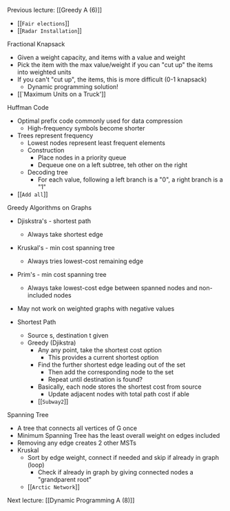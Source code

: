 Previous lecture: [[Greedy A (6)]]


- [[`Fair elections`]]
- [[`Radar Installation`]]

Fractional Knapsack
- Given a weight capacity, and items with a value and weight
- Pick the item with the max value/weight if you can "cut up" the items into weighted units
- If you can't "cut up", the items, this is more difficult (0-1 knapsack)
	- Dynamic programming solution!
- [[`Maximum Units on a Truck']]

Huffman Code
- Optimal prefix code commonly used for data compression
	- High-frequency symbols become shorter
- Trees represent frequency
	- Lowest nodes represent least frequent elements
	- Construction
		- Place nodes in  a priority queue
		- Dequeue one on a left subtree, teh other on the right
	- Decoding tree
		- For each value, following a left branch is a "0", a right branch is a "1"
- [[`Add all`]]

Greedy Algorithms on Graphs
- Djiskstra's - shortest path
	- Always take shortest edge
- Kruskal's - min cost spanning tree
	- Always tries lowest-cost remaining edge
- Prim's - min cost spanning tree
	- Always take lowest-cost edge between spanned nodes and non-included nodes
- May not work on weighted graphs with negative values

- Shortest Path
	- Source s, destination t given
	- Greedy (Djikstra)
		- Any any point, take the shortest cost option
			- This provides a current shortest option
		- Find the further shortest edge leading out of the set
			- Then add the corresponding node to the set
			- Repeat until destination is found?
		- Basically, each node stores the shortest cost from source
			- Update adjacent nodes with total path cost if able
		- [[`Subway2`]]

Spanning Tree
- A tree that connects all vertices of G once
- Minimum Spanning Tree has the least overall weight on edges included
- Removing any edge creates 2 other MSTs
- Kruskal
	- Sort by edge weight, connect if needed and skip if already in graph (loop)
		- Check if already in graph by giving connected nodes a "grandparent root"
	- [[`Arctic Network`]]


Next lecture: [[Dynamic Programming A (8)]]